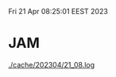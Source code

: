 Fri 21 Apr 08:25:01 EEST 2023
# JAM
<a href='./cache/202304/21_08.log'>./cache/202304/21_08.log</a>
